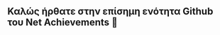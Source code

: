 ## Καλώς ήρθατε στην επίσημη ενότητα Github του Net Achievements 👋

<!--

**Κάποιες από τις υπηρεσίες μας θα είναι ανερτημένες σε αυτό το organization profile!**

1️⃣ Σελίδα εφαρμογής Που έχω παρκάρει

-->
